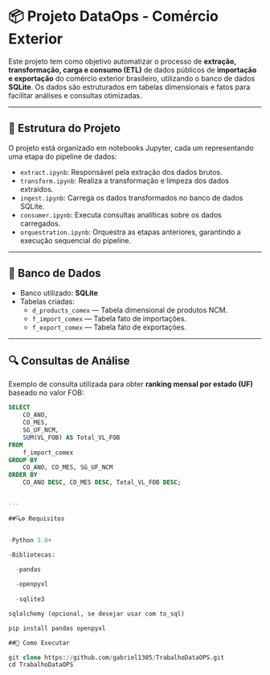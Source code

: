 # 📦 Projeto DataOps - Comércio Exterior

Este projeto tem como objetivo automatizar o processo de **extração, transformação, carga e consumo (ETL)** de dados públicos de **importação e exportação** do comércio exterior brasileiro, utilizando o banco de dados **SQLite**. Os dados são estruturados em tabelas dimensionais e fatos para facilitar análises e consultas otimizadas.

---

## 🧱 Estrutura do Projeto

O projeto está organizado em notebooks Jupyter, cada um representando uma etapa do pipeline de dados:

- `extract.ipynb`: Responsável pela extração dos dados brutos.
- `transform.ipynb`: Realiza a transformação e limpeza dos dados extraídos.
- `ingest.ipynb`: Carrega os dados transformados no banco de dados SQLite.
- `consumer.ipynb`: Executa consultas analíticas sobre os dados carregados.
- `orquestration.ipynb`: Orquestra as etapas anteriores, garantindo a execução sequencial do pipeline.

---

## 💾 Banco de Dados

- Banco utilizado: **SQLite**
- Tabelas criadas:
  - `d_products_comex` — Tabela dimensional de produtos NCM.
  - `f_import_comex` — Tabela fato de importações.
  - `f_export_comex` — Tabela fato de exportações.

---

## 🔍 Consultas de Análise

Exemplo de consulta utilizada para obter **ranking mensal por estado (UF)** baseado no valor FOB:

```sql
SELECT 
    CO_ANO, 
    CO_MES, 
    SG_UF_NCM, 
    SUM(VL_FOB) AS Total_VL_FOB
FROM 
    f_import_comex
GROUP BY 
    CO_ANO, CO_MES, SG_UF_NCM
ORDER BY 
    CO_ANO DESC, CO_MES DESC, Total_VL_FOB DESC;


---

##🔍⚙️ Requisitos


-Python 3.8+

-Bibliotecas:

  -pandas
  
  -openpyxl
  
  -sqlite3

sqlalchemy (opcional, se desejar usar com to_sql)

pip install pandas openpyxl

##🚀 Como Executar

git clone https://github.com/gabriel1305/TrabalhoDataOPS.git
cd TrabalhoDataOPS


